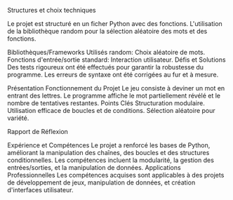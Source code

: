 Structures et choix techniques

Le projet est structuré en un ficher Python avec des fonctions.
L'utilisation de la bibliothèque random pour la sélection aléatoire des mots et des fonctions.

Bibliothèques/Frameworks Utilisés
random: Choix aléatoire de mots.
Fonctions d'entrée/sortie standard: Interaction utilisateur.
Défis et Solutions
Des tests rigoureux ont été effectués pour garantir la robustesse du programme. Les erreurs de syntaxe ont été corrigées au fur et à mesure.

 Présentation
Fonctionnement du Projet
Le jeu consiste à deviner un mot en entrant des lettres. Le programme affiche le mot partiellement révélé et le nombre de tentatives restantes.
Points Clés
Structuration modulaire.
Utilisation efficace de boucles et de conditions.
Sélection aléatoire pour variété.

Rapport de Réflexion

Expérience et Compétences
Le projet a renforcé les bases de Python, améliorant la manipulation des chaînes, des boucles et des structures conditionnelles. Les compétences incluent la modularité, la gestion des entrées/sorties, et la manipulation de données.
Applications Professionnelles
Les compétences acquises sont applicables à des projets de développement de jeux, manipulation de données, et création d'interfaces utilisateur. 
